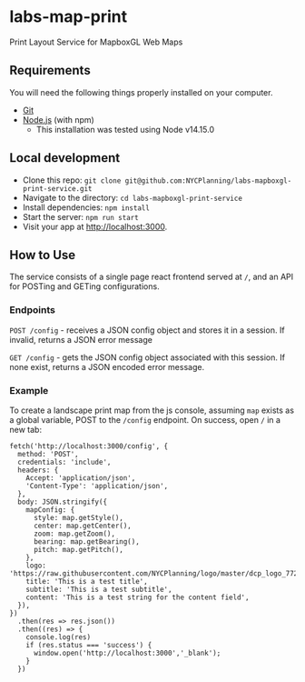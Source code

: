 # labs-map-print

Print Layout Service for MapboxGL Web Maps

## Requirements

You will need the following things properly installed on your computer.

* [Git](https://git-scm.com/)
* [Node.js](https://nodejs.org/) (with npm)
  - This installation was tested using Node v14.15.0

## Local development

* Clone this repo: `git clone git@github.com:NYCPlanning/labs-mapboxgl-print-service.git`
* Navigate to the directory: `cd labs-mapboxgl-print-service`
* Install dependencies: `npm install`
* Start the server: `npm run start`
* Visit your app at [http://localhost:3000](http://localhost:3000).

## How to Use

The service consists of a single page react frontend served at `/`, and an API for POSTing and GETing configurations.

### Endpoints

`POST /config` - receives a JSON config object and stores it in a session.  If invalid, returns a JSON error message

`GET /config` - gets the JSON config object associated with this session.  If none exist, returns a JSON encoded error message.

### Example

To create a landscape print map from the js console, assuming `map` exists as a global variable, POST to the `/config` endpoint.  On success, open `/` in a new tab:
```
fetch('http://localhost:3000/config', {
  method: 'POST',
  credentials: 'include',
  headers: {
    Accept: 'application/json',
    'Content-Type': 'application/json',
  },
  body: JSON.stringify({
    mapConfig: {
      style: map.getStyle(),
      center: map.getCenter(),
      zoom: map.getZoom(),
      bearing: map.getBearing(),
      pitch: map.getPitch(),
    },
    logo: 'https://raw.githubusercontent.com/NYCPlanning/logo/master/dcp_logo_772.png',
    title: 'This is a test title',
    subtitle: 'This is a test subtitle',
    content: 'This is a test string for the content field',
  }),
})
  .then(res => res.json())
  .then((res) => {
    console.log(res)
    if (res.status === 'success') {
      window.open('http://localhost:3000','_blank');
    }
  })
```
